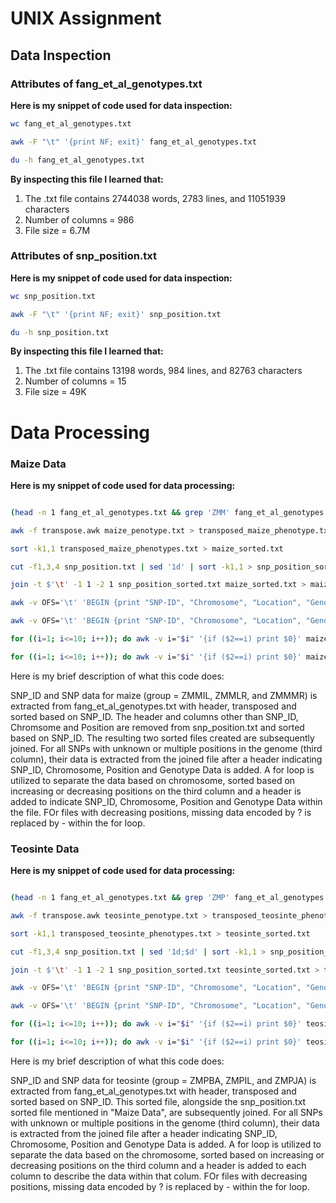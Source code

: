 # UNIX Assignment

## Data Inspection

### Attributes of fang_et_al_genotypes.txt

**Here is my snippet of code used for data inspection:**

```sh
wc fang_et_al_genotypes.txt

awk -F "\t" '{print NF; exit}' fang_et_al_genotypes.txt

du -h fang_et_al_genotypes.txt
```

**By inspecting this file I learned that:**

1. The .txt file contains 2744038 words, 2783 lines, and 11051939 characters
2. Number of columns = 986 
3. File size = 6.7M

### Attributes of snp_position.txt

**Here is my snippet of code used for data inspection:**

```sh
wc snp_position.txt

awk -F "\t" '{print NF; exit}' snp_position.txt

du -h snp_position.txt
```
**By inspecting this file I learned that:**

1. The .txt file contains 13198 words, 984 lines, and 82763 characters
2. Number of columns = 15 
3. File size = 49K

# Data Processing

### Maize Data

**Here is my snippet of code used for data processing:**
```sh

(head -n 1 fang_et_al_genotypes.txt && grep 'ZMM' fang_et_al_genotypes.txt) | cut -f 4-986 > maize_phenotype.txt

awk -f transpose.awk maize_penotype.txt > transposed_maize_phenotype.txt

sort -k1,1 transposed_maize_phenotypes.txt > maize_sorted.txt

cut -f1,3,4 snp_position.txt | sed '1d' | sort -k1,1 > snp_position_sorted.txt

join -t $'\t' -1 1 -2 1 snp_position_sorted.txt maize_sorted.txt > maize_snp_sorted.txt

awk -v OFS='\t' 'BEGIN {print "SNP-ID", "Chromosome", "Location", "Genotype_Data"} /unknown/ {print}' maize_snp_sorted.txt > unknown_maize_SNP.txt

awk -v OFS='\t' 'BEGIN {print "SNP-ID", "Chromosome", "Location", "Genotype_Data"} /multiple/ {print}' maize_snp_sorted.txt > multiple_maize_SNP.txt

for ((i=1; i<=10; i++)); do awk -v i="$i" '{if ($2==i) print $0}' maize_snp_sorted.txt | sort -k3,3n | awk -v OFS='\t' 'BEGIN {print "SNP_ID", "Chromosome", "Position", "Genotype_data"}{print}'> chr"$i"_maize_increasing.txt; done

for ((i=1; i<=10; i++)); do awk -v i="$i" '{if ($2==i) print $0}' maize_snp_sorted.txt | sort -k3,3nr | sed 's/?/-/g' | awk -v OFS='\t' 'BEGIN{print "SNP_ID", "Chromosome", "Position", "Genotype_data"}{print}'> chr"$i"_maize_decreasing.txt; done
```


Here is my brief description of what this code does:

SNP_ID and SNP data for maize (group = ZMMIL, ZMMLR, and ZMMMR) is extracted from fang_et_al_genotypes.txt with header, transposed and sorted based on SNP_ID. The header and columns other than SNP_ID, Chromsome and Position are removed from snp_position.txt and sorted based on SNP_ID. The resulting two sorted files created are subsequently joined.
For all SNPs with unknown or multiple positions in the genome (third column), their data is extracted from the joined file after a header indicating SNP_ID, Chromosome, Position and Genotype Data is added.
A for loop is utilized to separate the data based on chromosome, sorted based on increasing or decreasing positions on the third column and a header is added to indicate SNP_ID, Chromosome, Position and Genotype Data within the file. FOr files with decreasing positions, missing data encoded by ? is replaced by - within the for loop.

### Teosinte Data

**Here is my snippet of code used for data processing:**

```sh

(head -n 1 fang_et_al_genotypes.txt && grep 'ZMP' fang_et_al_genotypes.txt) | cut -f 4-986 > teosinte_phenotype.txt

awk -f transpose.awk teosinte_penotype.txt > transposed_teosinte_phenotype.txt

sort -k1,1 transposed_teosinte_phenotypes.txt > teosinte_sorted.txt

cut -f1,3,4 snp_position.txt | sed '1d;$d' | sort -k1,1 > snp_position_sorted.txt

join -t $'\t' -1 1 -2 1 snp_position_sorted.txt teosinte_sorted.txt > teosinte_snp_sorted.txt

awk -v OFS='\t' 'BEGIN {print "SNP-ID", "Chromosome", "Location", "Genotype_Data"} /unknown/ {print}' teosinte_snp_sorted.txt > unknown_teosinte_SNP.txt

awk -v OFS='\t' 'BEGIN {print "SNP-ID", "Chromosome", "Location", "Genotype_Data"} /multiple/ {print}' teosinte_snp_sorted.txt > multiple_teosinte_SNP.txt

for ((i=1; i<=10; i++)); do awk -v i="$i" '{if ($2==i) print $0}' teosinte_snp_sorted.txt | sort -k3,3n | awk -v OFS='\t' 'BEGIN {print "SNP_ID", "Chromosome", "Position", "Genotype_data"}{print}'> chr"$i"_teosinte_increasing.txt; done

for ((i=1; i<=10; i++)); do awk -v i="$i" '{if ($2==i) print $0}' teosinte_snp_sorted.txt | sort -k3,3nr | sed 's/?/-/g' | awk -v OFS='\t' 'BEGIN{print "SNP_ID", "Chromosome", "Position", "Genotype_data"}{print}'> chr"$i"_teosinte_decreasing.txt; done
```

Here is my brief description of what this code does:

SNP_ID and SNP data for teosinte (group = ZMPBA, ZMPIL, and ZMPJA) is extracted from fang_et_al_genotypes.txt with header, transposed and sorted based on SNP_ID. This sorted file, alongside the snp_position.txt sorted file mentioned in "Maize Data", are subsequently joined.
For all SNPs with unknown or multiple positions in the genome (third column), their data is extracted from the joined file after a header indicating SNP_ID, Chromosome, Position and Genotype Data is added.
A for loop is utilized to separate the data based on the chromosome, sorted based on increasing or decreasing positions on the third column and a header is added to each column to describe the data within that colum. FOr files with decreasing positions, missing data encoded by ? is replaced by - within the for loop.


